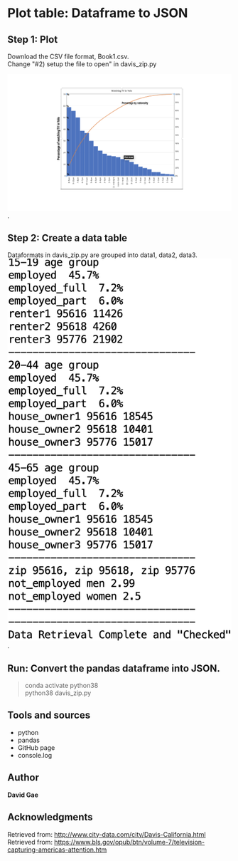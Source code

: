 # Plot table: Dataframe to JSON


## Step 1: Plot

Download the CSV file format, Book1.csv. <br>
Change "#2) setup the file to open" in davis_zip.py <br>

![Figure 1](https://github.com/ddgae2/collect_census/blob/main/Figure1.png). <br>

## Step 2: Create a data table

Dataformats in davis_zip.py are grouped into data1, data2, data3. <br>
![Figure 2](https://github.com/ddgae2/collect_census/blob/main/figure2.png). <br>

## Run: Convert the pandas dataframe into JSON.
> conda activate python38 <br>
> python38 davis_zip.py


## Tools and sources

* python
* pandas
* GitHub page
* console.log


## Author

**David Gae**

## Acknowledgments
Retrieved from: http://www.city-data.com/city/Davis-California.html <br>
Retrieved from: https://www.bls.gov/opub/btn/volume-7/television-capturing-americas-attention.htm
